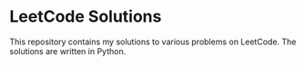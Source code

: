 # LeetCode Solutions

This repository contains my solutions to various problems on LeetCode. The solutions are written in Python.

